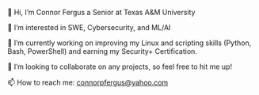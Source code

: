 👋 Hi, I’m Connor Fergus a Senior at Texas A&M University

👀 I’m interested in SWE, Cybersecurity, and ML/AI  

🌱 I’m currently working on improving my Linux and scripting skills (Python, Bash, PowerShell) and earning my Security+ Certification.  

💞️ I’m looking to collaborate on any projects, so feel free to hit me up!

📫 How to reach me: connorpfergus@yahoo.com
